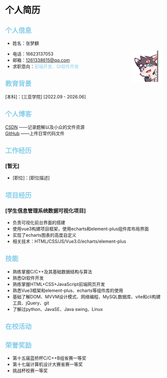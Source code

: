 # 个人简历



## <font color=skyblue>个人信息</font>
- 姓名：张梦麒

<img  src="./assets/picture.jpg" style="float:right" width="100px">

- 电话：16623137053
- 邮箱：1261338615@qq.com
- 求职意向：<font color=skyblue>前端开发、Qt软件开发</font>

## <font color=skyblue >教育背景</font>

[本科]：[三亚学院] [2022.09 - 2026.06]

## <font color=skyblue >个人博客</font>
<a href="https://blog.csdn.net/qq_55149044?type=blog">CSDN</a>      ——记录题解以及小众的文件资源<br>
<a href="https://github.com/WinternetQilin">GitHub</a> ——上传日常代码文件


## <font color=skyblue >工作经历</font>

### [暂无]

- [职位]：[职位描述]

## <font color=skyblue >项目经历</font>

### [学生信息管理系统数据可视化项目]

- 负责可视化前台界面的搭建
- 使用vue3构建项目框架，使用echarts和element-plus组件库布局界面
- 实现了echarts图表的高度自定义
- 相关技术：HTML/CSS/JS/Vue3.0/echarts/element-plus

## <font color=skyblue >技能</font>

- 熟练掌握C/C++及其基础数据结构与算法
- 熟悉Qt软件开发
- 熟练掌握HTML+CSS+JavaScript前端网页开发
- 熟悉Vue3框架和element-plus、echarts等组件库的使用
- 基础了解DOM、MVVM设计模式、网络编程、MySQL数据库、vite和cli构建工具、jQuery、git
- 了解过python、JavaSE、Java swing、Linux

## <font color=skyblue >在校活动</font>



## <font color=skyblue >荣誉奖励</font>

- 第十五届蓝桥杯C/C++B组省赛一等奖
- 第十七届计算机设计大赛省赛一等奖
- 挑战杯校赛一等奖

‍
